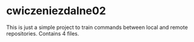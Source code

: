 # cwiczeniezdalne02

This is just a simple project to train commands between local and remote repositories. Contains 4 files.
